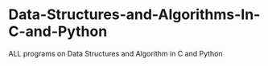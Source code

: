 # Data-Structures-and-Algorithms-In-C-and-Python
ALL programs on Data Structures and Algorithm in C and Python
